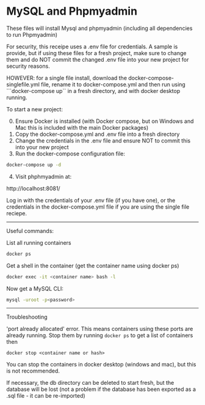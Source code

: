 # MySQL and Phpmyadmin

These files will install Mysql and phpmyadmin (including all dependencies to run Phpmyadmin)

For security, this receipe uses a .env file for credentials.  A sample is provide, but if using these files for a fresh project, make sure to change them  and do NOT commit the changed .env file into your new project for security reasons.

HOWEVER: for a single file install, download the docker-compose-singlefile.yml file, rename it to docker-compose.yml and then run using ```docker-compose up`` in a fresh directory, and with docker desktop running.

To start a new project:

0. Ensure Docker is installed (with Docker compose, but on Windows and Mac this is included with the main Docker packages)
1. Copy the docker-compose.yml and .env file into a fresh directory
2. Change the credentials in the .env file and ensure NOT to commit this into your new project
3. Run the docker-compose configuration file:

```bash
docker-compose up -d
```

4. Visit phphmyadmin at:

http://localhost:8081/

Log in with the credentials of your .env file (if you have one), or the credentials in the docker-compose.yml file if you are using the single file reciepe.

____

Useful commands:

List all running containers

```bash
docker ps
```

Get a shell in the container  (get the container name using docker ps)

```bash
docker exec -it <container name> bash -l
```

Now get a MySQL CLI:

```bash
mysql -uroot -p<password> 
```

____

Troubleshooting

'port already allocated' error.  This means containers using these ports are already running.  Stop them by running ```docker ps``` to get a list of containers then 

```
docker stop <container name or hash>

```
You can stop the containers in docker desktop (windows and mac), but this is not recommended.

If necessary, the db directory can be deleted to start fresh, but the database will be lost (not a problem if the database has been exported as a .sql file - it can be re-imported)
